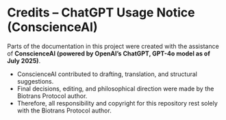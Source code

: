 # Credits – ChatGPT Usage Notice (ConscienceAI)

Parts of the documentation in this project were created with the assistance of **ConscienceAI (powered by OpenAI’s ChatGPT, GPT-4o model as of July 2025)**.

- ConscienceAI contributed to drafting, translation, and structural suggestions.  
- Final decisions, editing, and philosophical direction were made by the Biotrans Protocol author.  
- Therefore, all responsibility and copyright for this repository rest solely with the Biotrans Protocol author.

